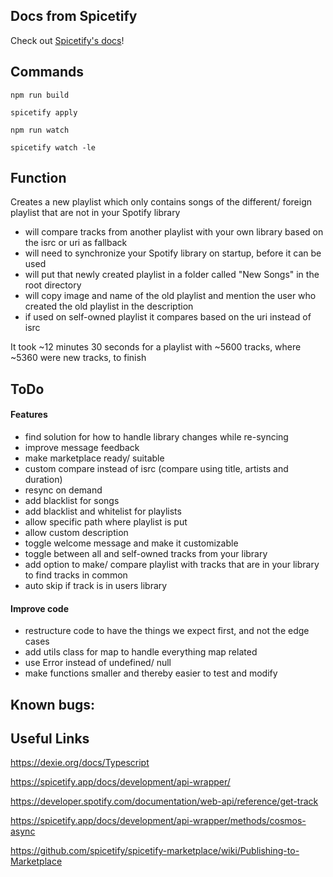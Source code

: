 ## Docs from Spicetify

Check out [Spicetify's docs](https://spicetify.app/docs/development/spicetify-creator/the-basics)!

## Commands

``npm run build``

``spicetify apply``

``npm run watch``

``spicetify watch -le``

## Function

Creates a new playlist which only contains songs of the different/ foreign playlist that are not in your Spotify library

- will compare tracks from another playlist with your own library based on the isrc or uri as fallback
- will need to synchronize your Spotify library on startup, before it can be used
- will put that newly created playlist in a folder called "New Songs" in the root directory
- will copy image and name of the old playlist and mention the user who created the old playlist in the description
- if used on self-owned playlist it compares based on the uri instead of isrc

It took ~12 minutes 30 seconds for a playlist with ~5600 tracks, where ~5360 were new tracks, to finish

## ToDo

#### Features

- find solution for how to handle library changes while re-syncing
- improve message feedback
- make marketplace ready/ suitable
- custom compare instead of isrc (compare using title, artists and duration)
- resync on demand
- add blacklist for songs
- add blacklist and whitelist for playlists
- allow specific path where playlist is put
- allow custom description
- toggle welcome message and make it customizable
- toggle between all and self-owned tracks from your library
- add option to make/ compare playlist with tracks that are in your library to find tracks in common
- auto skip if track is in users library

#### Improve code

- restructure code to have the things we expect first, and not the edge cases
- add utils class for map to handle everything map related
- use Error instead of undefined/ null
- make functions smaller and thereby easier to test and modify

## Known bugs:

## Useful Links

https://dexie.org/docs/Typescript

https://spicetify.app/docs/development/api-wrapper/

https://developer.spotify.com/documentation/web-api/reference/get-track

https://spicetify.app/docs/development/api-wrapper/methods/cosmos-async

https://github.com/spicetify/spicetify-marketplace/wiki/Publishing-to-Marketplace
